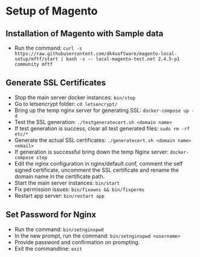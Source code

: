 # Setup of Magento

## Installation of Magento with Sample data

- Run the command:
`curl -s https://raw.githubusercontent.com/dk4software/magento-local-setup/mftf/start | bash -s -- local-magento-test.net 2.4.5-p1 community mftf`

## Generate SSL Certificates

- Stop the main server docker instances: `bin/stop`
- Go to letsencrypt folder: `cd letsencrypt/`
- Bring up the temp nginx server for generating SSL: `docker-compose up -d`
- Test the SSL generation: `./testgeneratecert.sh <domain name>`
- If test generation is success, clear all test generated files: `sudo rm -rf etc/*`
- Generate the actual SSL certificates: `./generatecert.sh <domain name> <email>`
- If generation is successful bring down the temp Nginx server: `docker-compose stop`
- Edit the nginx configuration in nginx/default.conf, comment the self signed certificate, uncomment the SSL certificate and rename the domain name in the certificate path.
- Start the main server instances: `bin/start`
- Fix permission issues: `bin/fixowns && bin/fixperms`
- Restart app server: `bin/restart app`

## Set Password for Nginx

- Run the command: `bin/setnginxpwd`
- In the new prompt, run the command: `bin/setnginxpwd <username>`
- Provide password and confirmation on prompting.
- Exit the commandline: `exit`
